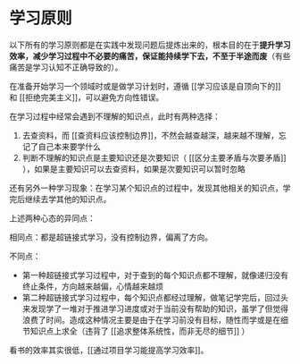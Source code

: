 # 学习原则

以下所有的学习原则都是在实践中发现问题后提炼出来的，根本目的在于**提升学习效率，减少学习过程中不必要的痛苦，保证能持续学下去，不至于半途而废**（有些痛苦是学习认知不正确导致的）。

在准备开始学习一个领域时或是做学习计划时，遵循 [[学习应该是自顶向下的]] 和 [[拒绝完美主义]]，可以避免方向性错误。

在学习过程中经常会遇到不理解的知识点，此时有两种选择：

1. 去查资料，而 [[查资料应该控制边界]]，不然会越查越深，越来越不理解，忘记了自己本来要学什么
2. 判断不理解的知识点是主要知识还是次要知识（ [[区分主要矛盾与次要矛盾]] ），如果是主要知识可以去查资料，如果是次要知识可以暂时忽略

还有另外一种学习现象：在学习某个知识点的过程中，发现其他相关的知识点，学完后继续去学其他的知识点。

上述两种心态的异同点：

相同点：都是超链接式学习，没有控制边界，偏离了方向。

不同点：

- 第一种超链接式学习过程中，对于查到的每个知识点都不理解，就像递归没有终止条件，方向越来越偏，心情越来越烦
- 第二种超链接式学习过程中，每个知识点都经过理解，做笔记学完后，回过头来发现学了一堆对于推进学习进度或对于当前没有帮助的知识，虽学了但觉得浪费了时间。造成这种情况主要是由于在学习前没有目标，随性而学或是在细节知识点上求全（违背了 [[追求整体系统性，而非无尽的细节]] ）

看书的效率其实很低，[[通过项目学习能提高学习效率]]。
